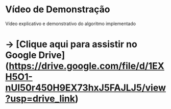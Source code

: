 # Vídeo de Demonstração

Vídeo explicativo e demonstrativo do algoritmo implementado
# -> [Clique aqui para assistir no Google Drive] (https://drive.google.com/file/d/1EXH5O1-nUI50r450H9EX73hxJ5FAJLJ5/view?usp=drive_link)
